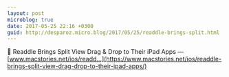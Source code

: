 ```yaml
---
layout: post
microblog: true
date: 2017-05-25 22:16 +0300
guid: http://desparoz.micro.blog/2017/05/25/readdle-brings-split.html
---
```

🔗 Readdle Brings Split View Drag & Drop to Their iPad Apps — [www.macstories.net/ios/readd...](https://www.macstories.net/ios/readdle-brings-split-view-drag-drop-to-their-ipad-apps/)

